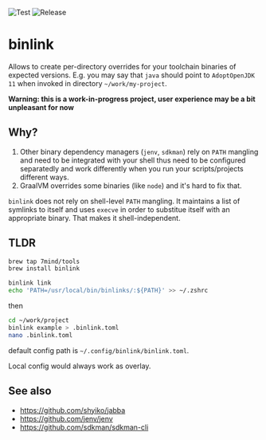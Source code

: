 ![Test](https://github.com/7mind/binlink/workflows/Test/badge.svg) ![Release](https://github.com/7mind/binlink/workflows/Release/badge.svg)

# binlink

Allows to create per-directory overrides for your toolchain binaries of expected versions. E.g. you may say that `java` should point to `AdoptOpenJDK 11` when invoked in directory `~/work/my-project`.

**Warning: this is a work-in-progress project, user experience may be a bit unpleasant for now**

## Why?

1. Other binary dependency managers (`jenv`, `sdkman`) rely on `PATH` mangling and need to be integrated with your shell thus need to be configured separatedly and work differently when you run your scripts/projects different ways.
2. GraalVM overrides some binaries (like `node`) and it's hard to fix that.

`binlink` does not rely on shell-level `PATH` mangling. It maintains a list of symlinks to itself and uses `execve` in order to substitue itself with an appropriate binary. That makes it shell-independent.

## TLDR

```bash
brew tap 7mind/tools
brew install binlink

binlink link
echo 'PATH=/usr/local/bin/binlinks/:${PATH}' >> ~/.zshrc
```

then

```bash
cd ~/work/project
binlink example > .binlink.toml
nano .binlink.toml 
```

default config path is `~/.config/binlink/binlink.toml`. 

Local config would always work as overlay.

## See also

- https://github.com/shyiko/jabba
- https://github.com/jenv/jenv
- https://github.com/sdkman/sdkman-cli
